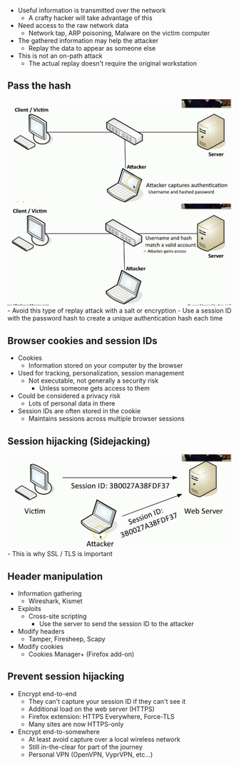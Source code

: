 - Useful information is transmitted over the network
	- A crafty hacker will take advantage of this
- Need access to the raw network data
	- Network tap, ARP poisoning, Malware on the victim computer
- The gathered information may help the attacker
	- Replay the data to appear as someone else
- This is not an on-path attack
	- The actual replay doesn't require the original workstation

## Pass the hash
![](Images/Pasted%20image%2020231202031448.png)![](Images/Pasted%20image%2020231202031459.png)- Avoid this type of replay attack with a salt or encryption
	- Use a session ID with the password hash to create a unique authentication hash each time

## Browser cookies and session IDs
- Cookies
	- Information stored on your computer by the browser
- Used for tracking, personalization, session management
	- Not executable, not generally a security risk
		- Unless someone gets access to them
- Could be considered a privacy risk
	- Lots of personal data in there
- Session IDs are often stored in the cookie
	- Maintains sessions across multiple browser sessions

## Session hijacking (Sidejacking)
![](Images/Pasted%20image%2020231202031803.png)- This is why SSL / TLS is important

## Header manipulation
- Information gathering
	- Wireshark, Kismet
- Exploits
	- Cross-site scripting
		- Use the server to send the session ID to the attacker
- Modify headers
	- Tamper, Firesheep, Scapy
- Modify cookies
	- Cookies Manager+ (Firefox add-on)

## Prevent session hijacking
- Encrypt end-to-end
	- They can't capture your session ID if they can't see it
	- Additional load on the web server (HTTPS)
	- Firefox extension: HTTPS Everywhere, Force-TLS
	- Many sites are now HTTPS-only
- Encrypt end-to-somewhere
	- At least avoid capture over a local wireless network
	- Still in-the-clear for part of the journey
	- Personal VPN (OpenVPN, VyprVPN, etc...)

